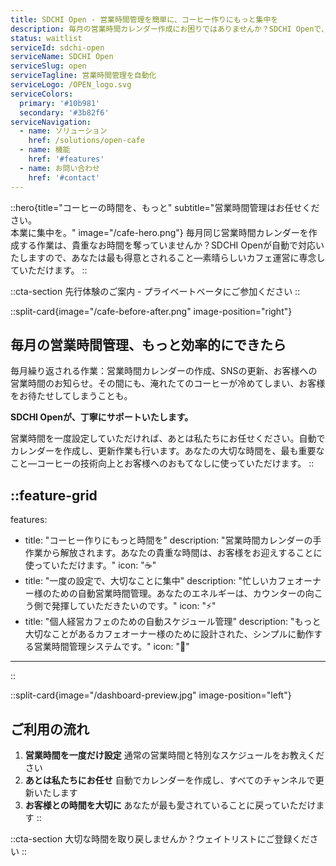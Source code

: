 ```yaml
---
title: SDCHI Open - 営業時間管理を簡単に、コーヒー作りにもっと集中を
description: 毎月の営業時間カレンダー作成にお困りではありませんか？SDCHI Openで、もっと大切なことに時間を使いましょう。
status: waitlist
serviceId: sdchi-open
serviceName: SDCHI Open
serviceSlug: open
serviceTagline: 営業時間管理を自動化
serviceLogo: /OPEN_logo.svg
serviceColors:
  primary: '#10b981'
  secondary: '#3b82f6'
serviceNavigation:
  - name: ソリューション
    href: /solutions/open-cafe
  - name: 機能
    href: '#features'
  - name: お問い合わせ
    href: '#contact'
---
```


::hero{title="コーヒーの時間を、もっと" subtitle="営業時間管理はお任せください。<br class='md:hidden'>本業に集中を。" image="/cafe-hero.png"}
毎月同じ営業時間カレンダーを作成する作業は、貴重なお時間を奪っていませんか？SDCHI Openが自動で対応いたしますので、あなたは最も得意とされること—素晴らしいカフェ運営に専念していただけます。
::

::cta-section
先行体験のご案内 - プライベートベータにご参加ください
::

::split-card{image="/cafe-before-after.png" image-position="right"}
## 毎月の営業時間管理、もっと効率的にできたら

毎月繰り返される作業：営業時間カレンダーの作成、SNSの更新、お客様への営業時間のお知らせ。その間にも、淹れたてのコーヒーが冷めてしまい、お客様をお待たせしてしまうことも。

**SDCHI Openが、丁寧にサポートいたします。**

営業時間を一度設定していただければ、あとは私たちにお任せください。自動でカレンダーを作成し、更新作業も行います。あなたの大切な時間を、最も重要なこと—コーヒーの技術向上とお客様へのおもてなしに使っていただけます。
::

::feature-grid
---
features:
  - title: "コーヒー作りにもっと時間を"
    description: "営業時間カレンダーの手作業から解放されます。あなたの貴重な時間は、お客様をお迎えすることに使っていただけます。"
    icon: "☕"
  - title: "一度の設定で、大切なことに集中"
    description: "忙しいカフェオーナー様のための自動営業時間管理。あなたのエネルギーは、カウンターの向こう側で発揮していただきたいのです。"
    icon: "⚡"
  - title: "個人経営カフェのための自動スケジュール管理"
    description: "もっと大切なことがあるカフェオーナー様のために設計された、シンプルに動作する営業時間管理システムです。"
    icon: "🎯"
---
::

::split-card{image="/dashboard-preview.jpg" image-position="left"}
## ご利用の流れ

1. **営業時間を一度だけ設定** 通常の営業時間と特別なスケジュールをお教えください
2. **あとは私たちにお任せ** 自動でカレンダーを作成し、すべてのチャンネルで更新いたします
3. **お客様との時間を大切に** あなたが最も愛されていることに戻っていただけます
::

::cta-section
大切な時間を取り戻しませんか？ウェイトリストにご登録ください
::